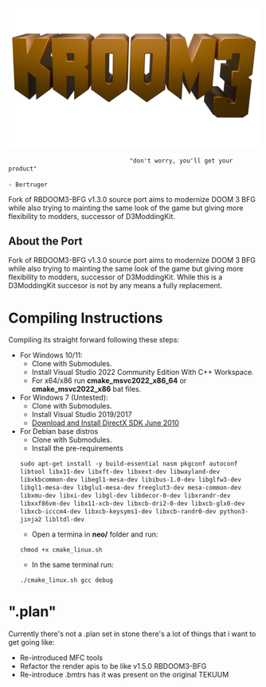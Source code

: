 <img src="logo.png">

                                      "don't worry, you'll get your product"
                                                                            - Bertruger

Fork of RBDOOM3-BFG v1.3.0 source port aims to modernize DOOM 3 BFG while also trying to mainting the same look of the game but giving more flexibility to modders, successor of D3ModdingKit.

## About the Port

Fork of RBDOOM3-BFG v1.3.0 source port aims to modernize DOOM 3 BFG while also trying to mainting the same look of the game but giving more flexibility to modders, successor of D3ModdingKit.
While this is a D3ModdingKit succesor is not by any means a fully replacement.

# Compiling Instructions

Compiling its straight forward following these steps:
- For Windows 10/11:
	* Clone with Submodules.
	* Install Visual Studio 2022 Community Edition With C++ Workspace.
	* For x64/x86 run **cmake_msvc2022_x86_64** or **cmake_msvc2022_x86** bat files.
- For Windows 7 (Untested):
	* Clone with Submodules.
	* Install Visual Studio 2019/2017
	* [Download and Install DirectX SDK June 2010](https://www.microsoft.com/en-us/download/details.aspx?id=6812)
- For Debian base distros
	* Clone with Submodules.
	* Install the pre-requirements
	```
	sudo apt-get install -y build-essential nasm pkgconf autoconf libtool libx11-dev libxft-dev libxext-dev libwayland-dev libxkbcommon-dev libegl1-mesa-dev libibus-1.0-dev libglfw3-dev libgl1-mesa-dev libglu1-mesa-dev freeglut3-dev mesa-common-dev libxmu-dev libxi-dev libgl-dev libdecor-0-dev libxrandr-dev libxxf86vm-dev libx11-xcb-dev libxcb-dri2-0-dev libxcb-glx0-dev libxcb-icccm4-dev libxcb-keysyms1-dev libxcb-randr0-dev python3-jinja2 libltdl-dev
	```
	* Open a termina in **neo/** folder and run:
	```
	chmod +x cmake_linux.sh
	```
	* In the same terminal run:
	```
	./cmake_linux.sh gcc debug
	```

# ".plan" <a name="plan"></a>

Currently there's not a .plan set in stone there's a lot of things that i want to get going like:

- Re-introduced MFC tools
- Refactor the render apis to be like v1.5.0 RBDOOM3-BFG
- Re-introduce .bmtrs has it was present on the original TEKUUM